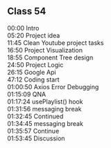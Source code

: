 ## Class 54

00:00 Intro  
05:20 Project idea  
11:45 Clean Youtube project tasks  
16:50 Project Visualization  
18:55 Component Tree design  
24:50 Project Logic  
26:15 Google Api  
47:12 Coding start  
01:00:50 Axios Error Debugging  
01:15:09 QNA  
01:17:24 usePlaylist() hook  
01:31:56 messaging break  
01:32:45 Continued  
01:34:45 messaging break  
01:35:57 Continue  
01:53:45 Discussion  
